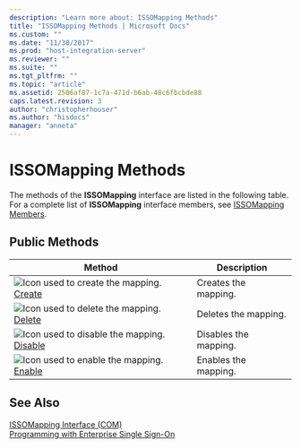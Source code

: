 ```yaml
---
description: "Learn more about: ISSOMapping Methods"
title: "ISSOMapping Methods | Microsoft Docs"
ms.custom: ""
ms.date: "11/30/2017"
ms.prod: "host-integration-server"
ms.reviewer: ""
ms.suite: ""
ms.tgt_pltfrm: ""
ms.topic: "article"
ms.assetid: 2506af87-1c7a-471d-b6ab-48c6fbcbde88
caps.latest.revision: 3
author: "christopherhouser"
ms.author: "hisdocs"
manager: "anneta"
---
```

# ISSOMapping Methods
The methods of the **ISSOMapping** interface are listed in the following table. For a complete list of **ISSOMapping** interface members, see [ISSOMapping Members](../esso/issomapping-members.md).  
  
## Public Methods  
  
|Method|Description|  
|------------|-----------------|  
|![Icon used to create the mapping.](../esso/media/pubmethod.gif "pubmethod") [Create](../esso/issomapping-create-method.md)|Creates the mapping.|  
|![Icon used to delete the mapping.](../esso/media/pubmethod.gif "pubmethod") [Delete](../esso/issomapping-delete-method.md)|Deletes the mapping.|  
|![Icon used to disable the mapping.](../esso/media/pubmethod.gif "pubmethod") [Disable](../esso/issomapping-disable-method.md)|Disables the mapping.|  
|![Icon used to enable the mapping.](../esso/media/pubmethod.gif "pubmethod") [Enable](../esso/issomapping-enable-method.md)|Enables the mapping.|  
  
## See Also  
 [ISSOMapping Interface (COM)](../esso/issomapping-interface-com.md)   
 [Programming with Enterprise Single Sign-On](../esso/programming-with-enterprise-single-sign-on.md)
